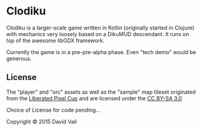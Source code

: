 # Clodiku

Clodiku is a larger-scale game written in Kotlin (originally started in Clojure) with mechanics very loosely based on a DikuMUD descendant. It runs on top of the awesome libGDX framework.

Currently the game is in a pre-pre-alpha phase. Even "tech demo" would be generous.

## License

The "player" and "orc" assets as well as the "sample" map tileset originated from the [Liberated Pixel Cup](http://lpc.opengameart.org/) and are licensed under the [CC BY-SA 3.0](https://creativecommons.org/licenses/by-sa/3.0/)

Choice of License for code pending...

Copyright © 2015 David Vail
